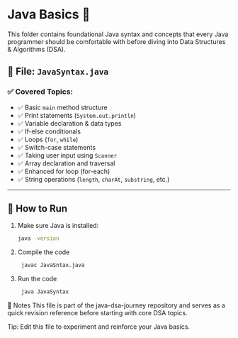 # Java Basics 🚀

This folder contains foundational Java syntax and concepts that every Java programmer should be comfortable with before diving into Data Structures & Algorithms (DSA).

## 📄 File: `JavaSyntax.java`

### ✅ Covered Topics:

- ✅ Basic `main` method structure
- ✅ Print statements (`System.out.println`)
- ✅ Variable declaration & data types
- ✅ If-else conditionals
- ✅ Loops (`for`, `while`)
- ✅ Switch-case statements
- ✅ Taking user input using `Scanner`
- ✅ Array declaration and traversal
- ✅ Enhanced for loop (for-each)
- ✅ String operations (`length`, `charAt`, `substring`, etc.)

---

## 🔧 How to Run

1. Make sure Java is installed:  
   ```bash
   java -version
2. Compile the code
   ```bash
    javac JavaSntax.java
3. Run the code
   ```bash
    java JavaSyntax

📝 Notes
This file is part of the java-dsa-journey repository and serves as a quick revision reference before starting with core DSA topics.

Tip: Edit this file to experiment and reinforce your Java basics.